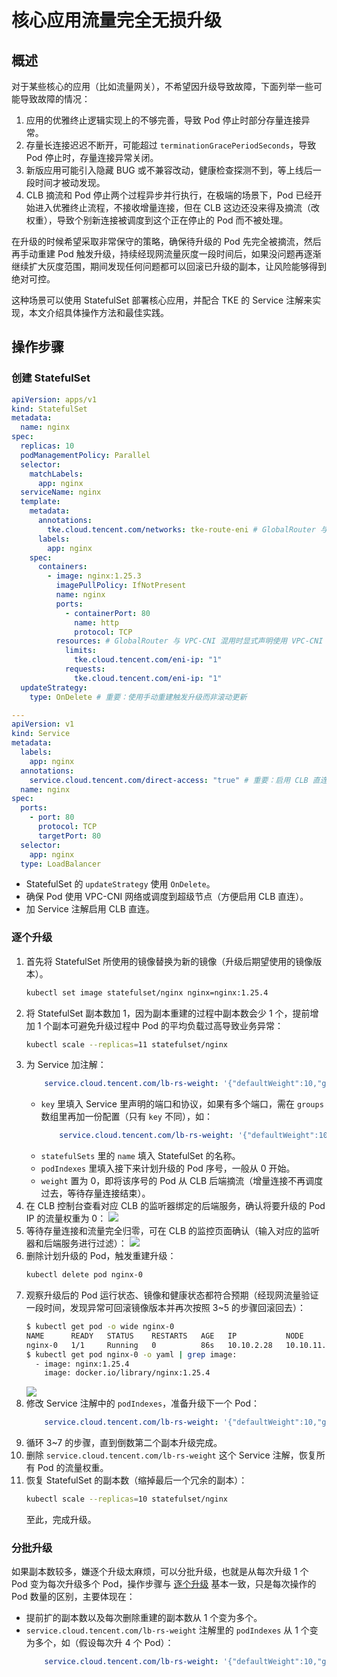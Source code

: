 # 核心应用流量完全无损升级

## 概述

对于某些核心的应用（比如流量网关），不希望因升级导致故障，下面列举一些可能导致故障的情况：
1. 应用的优雅终止逻辑实现上的不够完善，导致 Pod 停止时部分存量连接异常。
2. 存量长连接迟迟不断开，可能超过 `terminationGracePeriodSeconds`，导致 Pod 停止时，存量连接异常关闭。
3. 新版应用可能引入隐藏 BUG 或不兼容改动，健康检查探测不到，等上线后一段时间才被动发现。
4. CLB 摘流和 Pod 停止两个过程异步并行执行，在极端的场景下，Pod 已经开始进入优雅终止流程，不接收增量连接，但在 CLB 这边还没来得及摘流（改权重），导致个别新连接被调度到这个正在停止的 Pod 而不被处理。

在升级的时候希望采取非常保守的策略，确保待升级的 Pod 先完全被摘流，然后再手动重建 Pod 触发升级，持续经现网流量灰度一段时间后，如果没问题再逐渐继续扩大灰度范围，期间发现任何问题都可以回滚已升级的副本，让风险能够得到绝对可控。

这种场景可以使用 StatefulSet 部署核心应用，并配合 TKE 的 Service 注解来实现，本文介绍具体操作方法和最佳实践。

## 操作步骤

### 创建 StatefulSet

```yaml
apiVersion: apps/v1
kind: StatefulSet
metadata:
  name: nginx
spec:
  replicas: 10
  podManagementPolicy: Parallel
  selector:
    matchLabels:
      app: nginx
  serviceName: nginx
  template:
    metadata:
      annotations:
        tke.cloud.tencent.com/networks: tke-route-eni # GlobalRouter 与 VPC-CNI 混用时显式声明使用 VPC-CNI
      labels:
        app: nginx
    spec:
      containers:
        - image: nginx:1.25.3
          imagePullPolicy: IfNotPresent
          name: nginx
          ports:
            - containerPort: 80
              name: http
              protocol: TCP
          resources: # GlobalRouter 与 VPC-CNI 混用时显式声明使用 VPC-CNI
            limits:
              tke.cloud.tencent.com/eni-ip: "1"
            requests:
              tke.cloud.tencent.com/eni-ip: "1"
  updateStrategy:
    type: OnDelete # 重要：使用手动重建触发升级而非滚动更新

---
apiVersion: v1
kind: Service
metadata:
  labels:
    app: nginx
  annotations:
    service.cloud.tencent.com/direct-access: "true" # 重要：启用 CLB 直连 Pod
  name: nginx
spec:
  ports:
    - port: 80
      protocol: TCP
      targetPort: 80
  selector:
    app: nginx
  type: LoadBalancer
```

* StatefulSet 的 `updateStrategy` 使用 `OnDelete`。
* 确保 Pod 使用 VPC-CNI 网络或调度到超级节点（方便启用 CLB 直连）。
* 加 Service 注解启用 CLB 直连。

### 逐个升级

1. 首先将 StatefulSet 所使用的镜像替换为新的镜像（升级后期望使用的镜像版本）。
    ```bash
    kubectl set image statefulset/nginx nginx=nginx:1.25.4
    ```
2. 将 StatefulSet 副本数加 1，因为副本重建的过程中副本数会少 1 个，提前增加 1 个副本可避免升级过程中 Pod 的平均负载过高导致业务异常：
    ```bash
    kubectl scale --replicas=11 statefulset/nginx
    ```
3. 为 Service 加注解：
    ```yaml
        service.cloud.tencent.com/lb-rs-weight: '{"defaultWeight":10,"groups":[{"key":{"proto":"TCP","port":80},"statefulSets":[{"name":"nginx","weights":[{"weight":0,"podIndexes":[0]}]}]}]}'
    ```
    * `key` 里填入 Service 里声明的端口和协议，如果有多个端口，需在 `groups` 数组里再加一份配置（只有 `key` 不同），如：
        ```yaml
            service.cloud.tencent.com/lb-rs-weight: '{"defaultWeight":10,"groups":[{"key":{"proto":"TCP","port":80},"statefulSets":[{"name":"nginx","weights":[{"weight":0,"podIndexes":[0]}]}]},{"key":{"proto":"TCP","port":8080},"statefulSets":[{"name":"nginx","weights":[{"weight":0,"podIndexes":[0]}]}]}]}'
        ```
    * `statefulSets` 里的 `name` 填入 StatefulSet 的名称。
    * `podIndexes` 里填入接下来计划升级的 Pod 序号，一般从 0 开始。
    * `weight` 置为 0，即将该序号的 Pod 从 CLB 后端摘流（增量连接不再调度过去，等待存量连接结束）。
3. 在 CLB 控制台查看对应 CLB 的监听器绑定的后端服务，确认将要升级的 Pod IP 的流量权重为 0：
    ![](https://image-host-1251893006.cos.ap-chengdu.myqcloud.com/2024%2F04%2F08%2F20240408172648.png)
4. 等待存量连接和流量完全归零，可在 CLB 的监控页面确认（输入对应的监听器和后端服务进行过滤）：
    ![](https://image-host-1251893006.cos.ap-chengdu.myqcloud.com/2024%2F04%2F08%2F20240408173034.png)
5. 删除计划升级的 Pod，触发重建升级：
    ```bash
    kubectl delete pod nginx-0
    ```
6. 观察升级后的 Pod 运行状态、镜像和健康状态都符合预期（经现网流量验证一段时间，发现异常可回滚镜像版本并再次按照 3~5 的步骤回滚回去）：
    ```bash
    $ kubectl get pod -o wide nginx-0
    NAME      READY   STATUS    RESTARTS   AGE   IP           NODE         NOMINATED NODE   READINESS GATES
    nginx-0   1/1     Running   0          86s   10.10.2.28   10.10.11.3   <none>           1/1
    $ kubectl get pod nginx-0 -o yaml | grep image:
      - image: nginx:1.25.4
        image: docker.io/library/nginx:1.25.4
    ```
    ![](https://image-host-1251893006.cos.ap-chengdu.myqcloud.com/2024%2F04%2F08%2F20240408180126.png)
7. 修改 Service 注解中的 `podIndexes`，准备升级下一个 Pod：
    ```yaml
        service.cloud.tencent.com/lb-rs-weight: '{"defaultWeight":10,"groups":[{"key":{"proto":"TCP","port":80},"statefulSets":[{"name":"nginx","weights":[{"weight":0,"podIndexes":[1]}]}]}]}'
    ```
8. 循环 3~7 的步骤，直到倒数第二个副本升级完成。
9. 删除 `service.cloud.tencent.com/lb-rs-weight` 这个 Service 注解，恢复所有 Pod 的流量权重。
10. 恢复 StatefulSet 的副本数（缩掉最后一个冗余的副本）：
    ```bash
    kubectl scale --replicas=10 statefulset/nginx
    ```
    至此，完成升级。

### 分批升级

如果副本数较多，嫌逐个升级太麻烦，可以分批升级，也就是从每次升级 1 个 Pod 变为每次升级多个 Pod，操作步骤与 [逐个升级](#逐个升级) 基本一致，只是每次操作的 Pod 数量的区别，主要体现在：
* 提前扩的副本数以及每次删除重建的副本数从 1 个变为多个。
* `service.cloud.tencent.com/lb-rs-weight` 注解里的 `podIndexes` 从 1 个变为多个，如（假设每次升 4 个 Pod）：
    ```yaml
        service.cloud.tencent.com/lb-rs-weight: '{"defaultWeight":10,"groups":[{"key":{"proto":"TCP","port":80},"statefulSets":[{"name":"nginx","weights":[{"weight":0,"podIndexes":[0,1,2,3]}]}]}]}'
    ```
